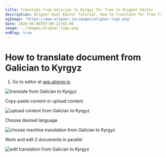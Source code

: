 ```yaml
---
title: Translate from Galician to Kyrgyz for free in Aligner Editor
description: Aligner Dual Editor Tutorial. How to translate for free from Galician to Kyrgyz. Aligner is multilingual document management platform. 
ogImage: "https://www.aligner.io/images/aligner-logo.png"
date: 2020-05-06T07:09:21+03:00
image: ../images/aligner-logo.png
onBlog: true
---
```


# How to translate document from Galician to Kyrgyz

1. Go to editor at [app.aligner.io](https://app.aligner.io "Aligner App web page")

![translate from Galician to Kyrgyz](../aligner-blank-editor.png "translate from Galician to Kyrgyz")

Copy-paste content or upload content

![upload content from Galician to Kyrgyz](../aligner-uploaded-document.png "upload content from Galician to Kyrgyz")

Choose desired language

![choose machine translation from Galician to Kyrgyz](../aligner-language-dropdown.png "choose machine translation from Galician to Kyrgyz")

Work and edit 2 documents in parallel

![edit translation from Galician to Kyrgyz](../aligner-double-sitded-editor.png "edit translation from Galician to Kyrgyz")

